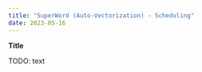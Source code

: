 ```yaml
---
title: "SuperWord (Auto-Vectorization) - Scheduling"
date: 2023-05-16
---
```


**Title**

TODO: text
